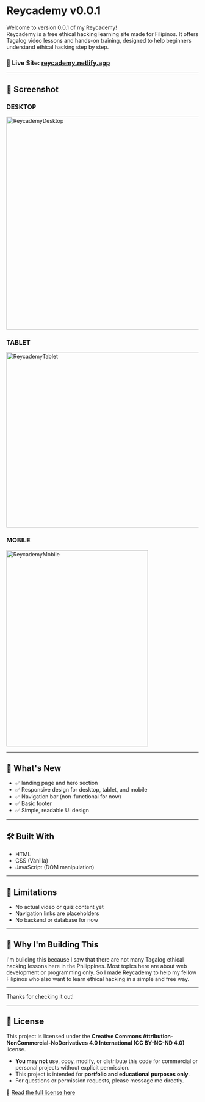 # Reycademy v0.0.1

Welcome to version 0.0.1 of my Reycademy!  
Reycademy is a free ethical hacking learning site made for Filipinos. It offers Tagalog video lessons and hands-on training, designed to help beginners understand ethical hacking step by step.

### 🔗 Live Site: [reycademy.netlify.app](https://reycademy.netlify.app/)
---

## 📸 Screenshot

### DESKTOP

<img width="1264" height="558" alt="ReycademyDesktop" src="https://github.com/user-attachments/assets/951e7b17-3693-4633-ae74-fd3ac3165291" />

### TABLET

<img width="762" height="459" alt="ReycademyTablet" src="https://github.com/user-attachments/assets/647ca198-0613-4607-b08e-960e921c282f" />

### MOBILE

<img width="371" height="514" alt="ReycademyMobile" src="https://github.com/user-attachments/assets/a89303f4-b942-4030-8bd6-a766edf1315c" />

---

## 📌 What's New

- ✅ landing page and hero section
- ✅ Responsive design for desktop, tablet, and mobile
- ✅ Navigation bar (non-functional for now)
- ✅ Basic footer
- ✅ Simple, readable UI design
  
---

## 🛠️ Built With

- HTML
- CSS (Vanilla)
- JavaScript (DOM manipulation)
  
---

## 🚧 Limitations

- No actual video or quiz content yet
- Navigation links are placeholders
- No backend or database for now

---

## 🙌 Why I'm Building This

I'm building this because I saw that there are not many Tagalog ethical hacking lessons here in the Philippines. Most topics here are about web development or programming only. So I made Reycademy to help my fellow Filipinos who also want to learn ethical hacking in a simple and free way.

---

Thanks for checking it out!

---

## 📄 License

This project is licensed under the **Creative Commons Attribution-NonCommercial-NoDerivatives 4.0 International (CC BY-NC-ND 4.0)** license.

- **You may not** use, copy, modify, or distribute this code for commercial or personal projects without explicit permission.
- This project is intended for **portfolio and educational purposes only**.
- For questions or permission requests, please message me directly.

🔗 [Read the full license here](https://creativecommons.org/licenses/by-nc-nd/4.0/)
